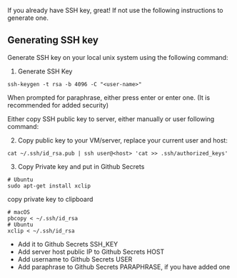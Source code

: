 If you already have SSH key, great! If not use the following instructions to generate one.

## Generating SSH key

Generate SSH key on your local unix system using the following command:

1. Generate SSH Key
```
ssh-keygen -t rsa -b 4096 -C "<user-name>"
```
When prompted for paraphrase, either press enter or enter one. (It is recommended for added security) 

Either copy SSH public key to server, either manually or user following command:

2. Copy public key to your VM/server, replace your current user and host:
```
cat ~/.ssh/id_rsa.pub | ssh user@<host> 'cat >> .ssh/authorized_keys'
```

3. Copy Private key and put in Github Secrets
```
# Ubuntu
sudo apt-get install xclip
```

copy private key to clipboard
```
# macOS
pbcopy < ~/.ssh/id_rsa
# Ubuntu
xclip < ~/.ssh/id_rsa
```

- Add it to Github Secrets SSH_KEY
- Add server host public IP to Github Secrets HOST
- Add username to Github Secrets USER
- Add paraphrase to Github Secrets PARAPHRASE, if you have added one

